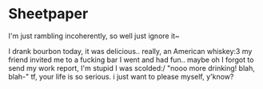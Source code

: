 # Sheetpaper
I'm just rambling incoherently, so well just ignore it~

I drank bourbon today, it was delicious.. really, an American whiskey:3
my friend invited me to a fucking bar
I went and had fun.. maybe
oh I forgot to send my work report, I'm stupid
I was scolded:/
"nooo more drinking! blah, blah-" tf, your life is so serious. i just want to please myself, y'know?
